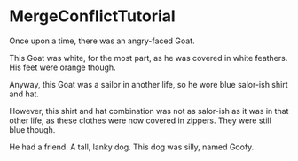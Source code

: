 # MergeConflictTutorial

Once upon a time, there was an angry-faced Goat.

This Goat was white, for the most part, as he was covered in white feathers. His feet were orange though.

Anyway, this Goat was a sailor in another life, so he wore blue salor-ish shirt and hat.

However, this shirt and hat combination was not as salor-ish as it was in that other life, as these clothes were now covered in zippers. They were still blue though.

He had a friend. A tall, lanky dog. This dog was silly, named Goofy.
